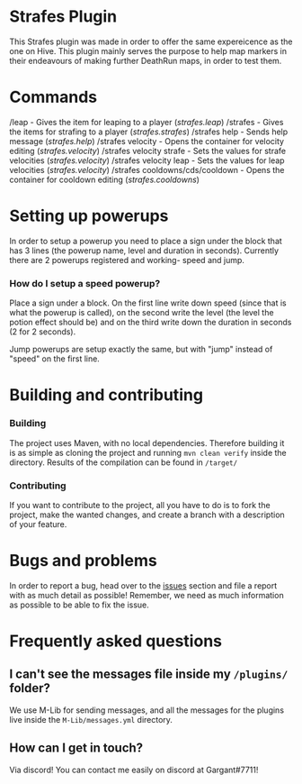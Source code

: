 
# Strafes Plugin
This Strafes plugin was made in order to offer the same expereicence as the one on Hive. This plugin mainly serves the purpose to help map markers in their endeavours of making further DeathRun maps, in order to test them.

# Commands
/leap - Gives the item for leaping to a player (_strafes.leap_)
/strafes - Gives the items for strafing to a player (_strafes.strafes_)
/strafes help - Sends help message (_strafes.help_)
/strafes velocity - Opens the container for velocity editing (_strafes.velocity_)
/strafes velocity strafe <horizontal> <vertical> - Sets the values for strafe velocities (_strafes.velocity_)
/strafes velocity leap <horizontal> <vertical> - Sets the values for leap velocities (_strafes.velocity_)
/strafes cooldowns/cds/cooldown - Opens the container for cooldown editing (_strafes.cooldowns_)

# Setting up powerups
In order to setup a powerup you need to place a sign under the block that has 3 lines (the powerup name, level and duration in seconds). Currently there are 2 powerups registered and working- speed and jump. 

### How do I setup a speed powerup?
Place a sign under a block. On the first line write down speed (since that is what the powerup is called), on the second write the level (the level the potion effect should be) and on the third write down the duration in seconds (2 for 2 seconds).

Jump powerups are setup exactly the same, but with "jump" instead of "speed" on the first line.


# Building and contributing
### Building
The project uses Maven, with no local dependencies. Therefore building it is as simple as cloning the project and running 
```mvn clean verify``` 
inside the directory. Results of the compilation can be found in `/target/`

### Contributing
If you want to contribute to the project, all you have to do is to fork the project, make the wanted changes, and create a branch with a description of your feature.

# Bugs and problems
In order to report a bug, head over to the [issues](https://github.com/Gargant0373/REStrafes/issues) section and file a report with as much detail as possible! Remember, we need as much information as possible to be able to fix the issue.


# Frequently asked questions
## I can't see the messages file inside my `/plugins/` folder?
We use M-Lib for sending messages, and all the messages for the plugins live inside the `M-Lib/messages.yml` directory.

## How can I get in touch?
Via discord! You can contact me easily on discord at Gargant#7711!
